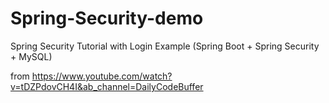# Spring-Security-demo

Spring Security Tutorial with Login Example (Spring Boot + Spring Security + MySQL)

from https://www.youtube.com/watch?v=tDZPdovCH4I&ab_channel=DailyCodeBuffer
